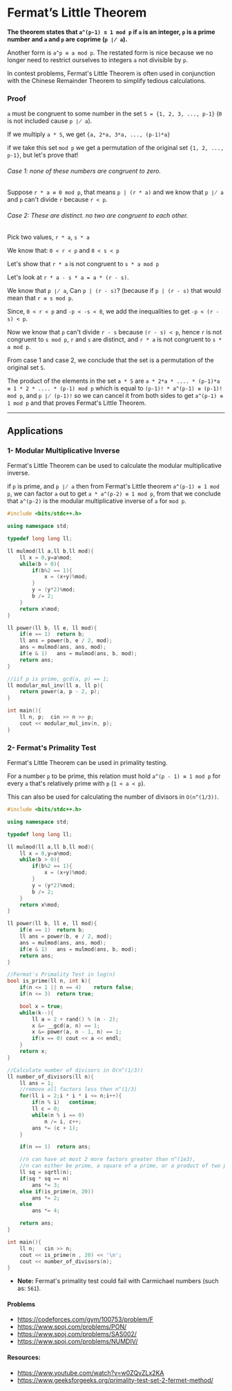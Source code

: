 # Fermat’s Little Theorem
**The theorem states that `a^(p-1) ≡ 1 mod p` if `a` is an integer, `p` is a prime number and `a` and `p` are coprime (`p ∤ a`).**

Another form is `a^p ≡ a mod p`. The restated form is nice because we no longer need to restrict ourselves to integers `a` not divisible by `p`.

In contest problems, Fermat's Little Theorem is often used in conjunction with the Chinese Remainder Theorem to simplify tedious calculations.

### Proof

`a` must be congruent to some number in the set `S = {1, 2, 3, ..., p-1}` (`0` is not included cause `p ∤ a`).

If we multiply `a * S`, we get `{a, 2*a, 3*a, ..., (p-1)*a}`

if we take this set `mod p` we get a permutation of the original set `{1, 2, ..., p-1}`, but let's prove that!

###### Case 1: none of these numbers are congruent to zero.

Suppose `r * a ≡ 0 mod p`, that means `p | (r * a)` and we know that `p ∤ a` and `p` can't divide `r` because `r < p`.

###### Case 2: These are distinct. no two are congruent to each other.

Pick two values, `r * a`, `s * a`

We know that: `0 < r < p` and `0 < s < p`

Let's show that `r * a` is not congruent to `s * a mod p`

Let's look at `r * a - s * a = a * (r - s)`.

We know that `p ∤ a`, Can `p | (r - s)`? (because if `p | (r - s)` that would mean that `r ≡ s mod p`.

Since, `0 < r < p` and `-p < -s < 0`, we add the inequalities to get `-p < (r - s) < p`.

Now we know that `p` can't divide `r - s` because `(r - s) < p`, hence `r` is not congruent to `s mod p`, `r` and `s` are distinct, and `r * a` is not congruent to `s * a mod p`.


From case 1 and case 2, we conclude that the set is a permutation of the original set `S`.


The product of the elements in the set `a * S` are `a * 2*a * .... * (p-1)*a ≡ 1 * 2 * .... * (p-1) mod p` which is equal to `(p-1)! * a^(p-1) ≡ (p-1)! mod p`, and `p ∤ (p-1)!` so we can cancel it from both sides to get `a^(p-1) ≡ 1 mod p` and that proves Fermat's Little Theorem.

---

## Applications
### 1- Modular Multiplicative Inverse

Fermat's Little Theorem can be used to calculate the modular multiplicative inverse.

if `p` is prime, and `p ∤ a` then from Fermat's Little theorem `a^(p-1) ≡ 1 mod p`, we can factor `a` out to get `a * a^(p-2) ≡ 1 mod p`, from that we conclude that `a^(p-2)` is the modular multiplicative inverse of `a` for `mod p`.

```CPP
#include <bits/stdc++.h>

using namespace std;

typedef long long ll;

ll mulmod(ll a,ll b,ll mod){
    ll x = 0,y=a%mod;
    while(b > 0){
        if(b%2 == 1){
            x = (x+y)%mod;
        }
        y = (y*2)%mod;
        b /= 2;
    }
    return x%mod;
}

ll power(ll b, ll e, ll mod){
    if(e == 1)  return b;
    ll ans = power(b, e / 2, mod);
    ans = mulmod(ans, ans, mod);
    if(e & 1)   ans = mulmod(ans, b, mod);
    return ans;
}

//iif p is prime, gcd(a, p) == 1;
ll modular_mul_inv(ll a, ll p){
    return power(a, p - 2, p);
}

int main(){
    ll n, p;  cin >> n >> p;
    cout << modular_mul_inv(n, p);
}
```

### 2- Fermat's Primality Test

Fermat's Little Theorem can be used in primality testing.

For a number `p` to be prime, this relation must hold `a^(p - 1) ≡ 1 mod p` for every `a` that's relatively prime with `p` (`1 < a < p`).

This can also be used for calculating the number of divisors in `O(n^(1/3))`.

```CPP
#include <bits/stdc++.h>

using namespace std;

typedef long long ll;

ll mulmod(ll a,ll b,ll mod){
    ll x = 0,y=a%mod;
    while(b > 0){
        if(b%2 == 1){
            x = (x+y)%mod;
        }
        y = (y*2)%mod;
        b /= 2;
    }
    return x%mod;
}

ll power(ll b, ll e, ll mod){
    if(e == 1)  return b;
    ll ans = power(b, e / 2, mod);
    ans = mulmod(ans, ans, mod);
    if(e & 1)   ans = mulmod(ans, b, mod);
    return ans;
}

//Fermat's Primality Test in log(n)
bool is_prime(ll n, int k){
    if(n <= 1 || n == 4)    return false;
    if(n <= 3)  return true;

    bool x = true;
    while(k--){
        ll a = 2 + rand() % (n - 2);
        x &= __gcd(a, n) == 1;
        x &= power(a, n - 1, n) == 1;
        if(x == 0) cout << a << endl;
    }
    return x;
}

//Calculate number of divisors in O(n^(1/3))
ll number_of_divisors(ll n){
    ll ans = 1;
    //remove all factors less then n^(1/3)
    for(ll i = 2;i * i * i <= n;i++){
        if(n % i)   continue;
        ll c = 0;
        while(n % i == 0)
            n /= i, c++;
        ans *= (c + 1);
    }

    if(n == 1)  return ans;

    //n can have at most 2 more factors greater than n^(1e3),
    //n can either be prime, a square of a prime, or a product of two primes.
    ll sq = sqrtl(n);
    if(sq * sq == n)
        ans *= 3;
    else if(is_prime(n, 20))
        ans *= 2;
    else
        ans *= 4;

    return ans;
}

int main(){
    ll n;   cin >> n;
    cout << is_prime(n , 20) << '\n';
    cout << number_of_divisors(n);
}
```
* **Note:** Fermat's primality test could fail with Carmichael numbers (such as: `561`).

#### Problems
* https://codeforces.com/gym/100753/problem/F
* https://www.spoj.com/problems/PON/
*  https://www.spoj.com/problems/SAS002/
* https://www.spoj.com/problems/NUMDIV/

#### Resources:
* https://www.youtube.com/watch?v=w0ZQvZLx2KA
* https://www.geeksforgeeks.org/primality-test-set-2-fermet-method/
